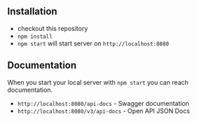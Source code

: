 Installation
-----------------
- checkout this repository
- `npm install`
- `npm start` will start server on `http://localhost:8080`

Documentation
-----------------
When you start your local server with `npm start` you can reach documentation.
- `http://localhost:8080/api-docs` - Swagger documentation
- `http://localhost:8080/v3/api-docs` - Open API JSON Docs
